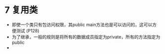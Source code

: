 # 7 复用类

* 即使一个类只有包访问权限，其public main方法也是可以访问的，这可以方便测试 (P128)
* 为了继承，一般的规则是将所有的数据成员指定为private，所有的方法指定为public
* 
